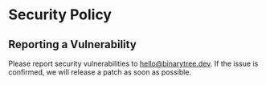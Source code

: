 # Security Policy

## Reporting a Vulnerability

Please report security vulnerabilities to hello@binarytree.dev. If the issue is confirmed, we will release a patch as soon as possible.
